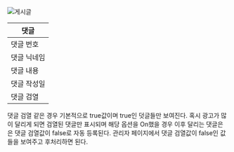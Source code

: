 ![게시글](개인블로그%20제작/테이블/게시글.md##게시글)

| 댓글        |
| ----------- |
| 댓글 번호   |
| 댓글 닉네임 |
| 댓글 내용   |
| 댓글 작성일 |
| 댓글 검열   |

댓글 검열 같은 경우 기본적으로 true값이며
true인 덧글들만 보여진다.
혹시 광고가 많이 달리게 되면 검열된 댓글만 표시되며
해당 옵션을 On했을 경우 이후 달리는 댓글은은 댓글 검열값이 false로 자동 등록된다.
관리자 페이지에서 댓글 검열값이 false인 값들을 보여주고 후처리하면 된다.
